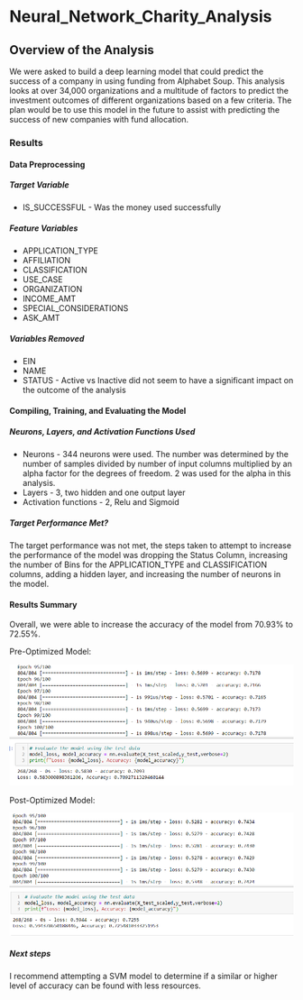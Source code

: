 # Neural_Network_Charity_Analysis

## Overview of the Analysis

We were asked to build a deep learning model that could predict the success of a company in using funding from Alphabet Soup. This analysis looks at over 34,000 organizations and a multitude of factors to predict the investment outcomes of different organizations based on a few criteria. The plan would be to use this model in the future to assist with predicting the success of new companies with fund allocation.  

### Results

#### Data Preprocessing

##### Target Variable

* IS_SUCCESSFUL - Was the money used successfully

##### Feature Variables

* APPLICATION_TYPE
* AFFILIATION
* CLASSIFICATION
* USE_CASE
* ORGANIZATION
* INCOME_AMT
* SPECIAL_CONSIDERATIONS
* ASK_AMT


##### Variables Removed

* EIN
* NAME
* STATUS - Active vs Inactive did not seem to have a significant impact on the outcome of the analysis

#### Compiling, Training, and Evaluating the Model

##### Neurons, Layers, and Activation Functions Used

* Neurons - 344 neurons were used. The number was determined by the number of samples divided by number of input columns multiplied by an alpha factor for the degrees of freedom. 2 was used for the alpha in this analysis.
* Layers - 3, two hidden and one output layer
* Activation functions - 2, Relu and Sigmoid

##### Target Performance Met?

The target performance was not met, the steps taken to attempt to increase the performance of the model was dropping the Status Column, increasing the number of Bins for the APPLICATION_TYPE and CLASSIFICATION columns, adding a hidden layer, and increasing the number of neurons in the model.

#### Results Summary

Overall, we were able to increase the accuracy of the model from 70.93% to 72.55%.

Pre-Optimized Model:

![Pre_Optimization](https://github.com/pritchardjeff/Neural_Network_Charity_Analysis/blob/main/Pre_Optimization.PNG)

Post-Optimized Model:

![Pre_Optimization](https://github.com/pritchardjeff/Neural_Network_Charity_Analysis/blob/main/Post_Optimization.PNG)

##### Next steps

I recommend attempting a SVM model to determine if a similar or higher level of accuracy can be found with less resources.
